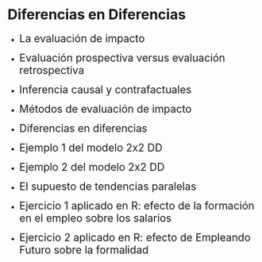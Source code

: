 # Diferencias en Diferencias
- <span style="font-size:150%">La evaluación de impacto</span> <br>

- <span style="font-size:150%">Evaluación prospectiva versus evaluación retrospectiva</span> <br>

- <span style="font-size:150%">Inferencia causal y contrafactuales</span> <br>

- <span style="font-size:150%">Métodos de evaluación de impacto</span> <br>

- <span style="font-size:150%">Diferencias en diferencias</span> <br>

- <span style="font-size:150%">Ejemplo 1 del modelo 2x2 DD</span> <br>

- <span style="font-size:150%">Ejemplo 2 del modelo 2x2 DD</span> <br>

- <span style="font-size:150%">El supuesto de tendencias paralelas</span> <br>

- <span style="font-size:150%">Ejercicio 1 aplicado en R: efecto de la formación en el empleo sobre los salarios</span> <br>

- <span style="font-size:150%">Ejercicio 2 aplicado en R: efecto de Empleando Futuro sobre la formalidad</span> <br>
